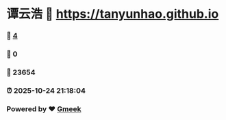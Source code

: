 # 谭云浩 :link: https://tanyunhao.github.io 
### :page_facing_up: [4](https://tanyunhao.github.io/tag.html) 
### :speech_balloon: 0 
### :hibiscus: 23654 
### :alarm_clock: 2025-10-24 21:18:04 
### Powered by :heart: [Gmeek](https://github.com/Meekdai/Gmeek)
